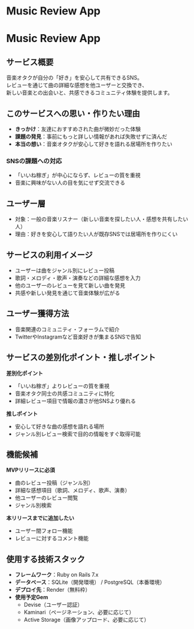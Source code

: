 # Music Review App

# Music Review App

## サービス概要
音楽オタクが自分の「好き」を安心して共有できるSNS。  
レビューを通じて曲の詳細な感想を他ユーザーと交換でき、  
新しい音楽との出会いと、共感できるコミュニティ体験を提供します。

## このサービスへの思い・作りたい理由
- **きっかけ**：友達におすすめされた曲が微妙だった体験
- **課題の発見**：事前にもっと詳しい情報があれば失敗せずに済んだ
- **本当の想い**：音楽オタクが安心して好きを語れる居場所を作りたい

### SNSの課題への対応
- 「いいね稼ぎ」が中心にならず、レビューの質を重視
- 音楽に興味がない人の目を気にせず交流できる

## ユーザー層
- 対象：一般の音楽リスナー（新しい音楽を探したい人・感想を共有したい人）
- 理由：好きを安心して語りたい人が既存SNSでは居場所を作りにくい

## サービスの利用イメージ
- ユーザーは曲をジャンル別にレビュー投稿
- 歌詞・メロディ・歌声・演奏などの詳細な感想を入力
- 他のユーザーのレビューを見て新しい曲を発見
- 共感や新しい発見を通じて音楽体験が広がる

## ユーザー獲得方法
- 音楽関連のコミュニティ・フォーラムで紹介
- TwitterやInstagramなど音楽好きが集まるSNSで告知

## サービスの差別化ポイント・推しポイント
**差別化ポイント**
- 「いいね稼ぎ」よりレビューの質を重視
- 音楽オタク同士の共感コミュニティに特化
- 詳細レビュー項目で情報の濃さが他SNSより優れる

**推しポイント**
- 安心して好きな曲の感想を語れる場所
- ジャンル別レビュー検索で目的の情報をすぐ取得可能

## 機能候補
**MVPリリースに必須**
- 曲のレビュー投稿（ジャンル別）
- 詳細な感想項目（歌詞、メロディ、歌声、演奏）
- 他ユーザーのレビュー閲覧
- ジャンル別検索

**本リリースまでに追加したい**
- ユーザー間フォロー機能
- レビューに対するコメント機能

## 使用する技術スタック
- **フレームワーク**：Ruby on Rails 7.x
- **データベース**：SQLite（開発環境） / PostgreSQL（本番環境）
- **デプロイ先**：Render（無料枠）
- **使用予定Gem**
  - Devise（ユーザー認証）
  - Kaminari（ページネーション、必要に応じて）
  - Active Storage（画像アップロード、必要に応じて）
